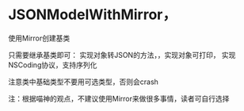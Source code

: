 # JSONModelWithMirror，
使用Mirror创建基类

只需要继承基类即可：
实现对象转JSON的方法，，实现对象可打印，
实现NSCoding协议，支持序列化

注意类中基础类型不要用可选类型，否则会crash

注：根据喵神的观点，不建议使用Mirror来做很多事情，读者可自行选择
